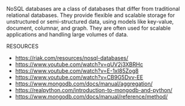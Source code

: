 
NoSQL databases are a class of databases that differ from traditional relational databases. They provide flexible and scalable storage for unstructured or semi-structured data, using models like key-value, document, columnar, and graph. They are often used for scalable applications and handling large volumes of data.

RESOURCES
* https://riak.com/resources/nosql-databases/
* https://www.youtube.com/watch?v=qUV2j3XBRHc
* https://www.youtube.com/watch?v=E-1xI85Zog8
* https://www.youtube.com/watch?v=CB9G5Dvv-EE
* https://www.mongodb.com/docs/manual/aggregation/
* https://realpython.com/introduction-to-mongodb-and-python/
* https://www.mongodb.com/docs/manual/reference/method/

